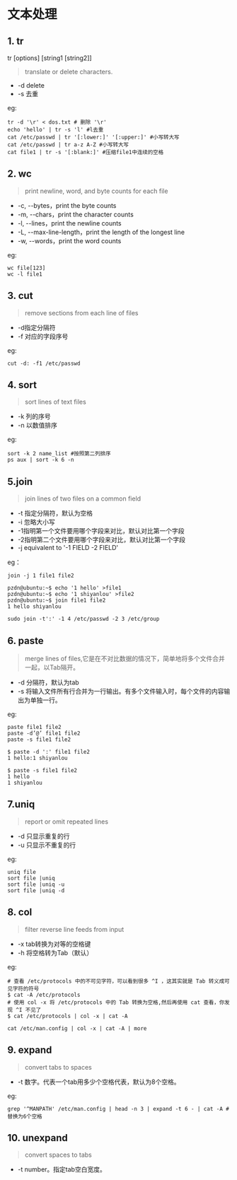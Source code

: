 # 文本处理

## 1. tr

tr [options] [string1 [string2]]
>translate or delete characters.

- -d delete
- -s 去重

eg:
```
tr -d '\r' < dos.txt # 删除 '\r'
echo 'hello' | tr -s 'l' #l去重
cat /etc/passwd | tr '[:lower:]' '[:upper:]' #小写转大写
cat /etc/passwd | tr a-z A-Z #小写转大写
cat file1 | tr -s '[:blank:]' #压缩file1中连续的空格
```

## 2. wc

>print newline, word, and byte counts for each file

- -c, --bytes，print the byte counts
- -m, --chars，print the character counts
- -l, --lines，print the newline counts
- -L, --max-line-length，print the length of the longest line
- -w, --words，print the word counts

eg:
```
wc file[123]
wc -l file1
```

## 3. cut

> remove sections from each line of files

- -d指定分隔符
- -f 对应的字段序号

eg:
```
cut -d: -f1 /etc/passwd
```
## 4. sort

> sort lines of text files

- -k 列的序号
- -n 以数值排序

eg:
```
sort -k 2 name_list #按照第二列排序
ps aux | sort -k 6 -n
```

## 5.join

>join lines of two files on a common field

- -t 指定分隔符，默认为空格 
- -i 忽略大小写
- -1指明第一个文件要用哪个字段来对比，默认对比第一个字段
- -2指明第二个文件要用哪个字段来对比，默认对比第一个字段
- -j equivalent to '-1 FIELD -2 FIELD'

eg：
```
join -j 1 file1 file2

pzdn@ubuntu:~$ echo '1 hello' >file1
pzdn@ubuntu:~$ echo '1 shiyanlou' >file2
pzdn@ubuntu:~$ join file1 file2
1 hello shiyanlou

sudo join -t':' -1 4 /etc/passwd -2 3 /etc/group
```

## 6. paste

>merge lines of files,它是在不对比数据的情况下，简单地将多个文件合并一起，以Tab隔开。


- -d 分隔符，默认为tab
- -s 将输入文件所有行合并为一行输出。有多个文件输入时，每个文件的内容输出为单独一行。

eg:
```
paste file1 file2
paste -d’@’ file1 file2 
paste -s file1 file2

$ paste -d ':' file1 file2
1 hello:1 shiyanlou

$ paste -s file1 file2
1 hello
1 shiyanlou

```

## 7.uniq
>report or omit repeated lines


- -d 只显示重复的行
- -u 只显示不重复的行


eg:
```
uniq file
sort file |uniq
sort file |uniq -u
sort file |uniq -d
```

## 8. col
>filter reverse line feeds from input

- -x tab转换为对等的空格键
- -h 将空格转为Tab（默认）


eg:
```
# 查看 /etc/protocols 中的不可见字符，可以看到很多 ^I ，这其实就是 Tab 转义成可见字符的符号
$ cat -A /etc/protocols
# 使用 col -x 将 /etc/protocols 中的 Tab 转换为空格,然后再使用 cat 查看，你发现 ^I 不见了
$ cat /etc/protocols | col -x | cat -A

cat /etc/man.config | col -x | cat -A | more
```

## 9. expand
>convert tabs to spaces
- -t 数字。代表一个tab用多少个空格代表，默认为8个空格。


eg:
```
grep '^MANPATH' /etc/man.config | head -n 3 | expand -t 6 - | cat -A #替换为6个空格
```

## 10. unexpand
>convert spaces to tabs


- -t number。指定tab空白宽度。
